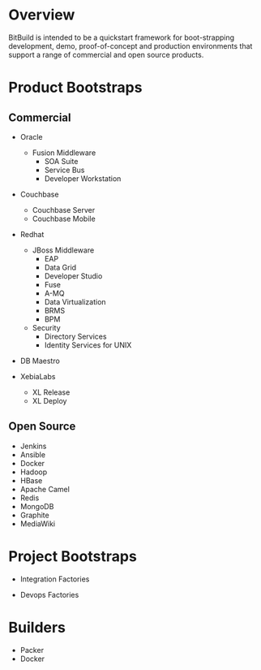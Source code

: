 # Overview

BitBuild is intended to be a quickstart framework for boot-strapping development,
demo, proof-of-concept and production environments that support a range of
commercial and open source products.


# Product Bootstraps

## Commercial

- Oracle
  - Fusion Middleware
    - SOA Suite
    - Service Bus
    - Developer Workstation

- Couchbase
  - Couchbase Server
  - Couchbase Mobile

- Redhat
  - JBoss Middleware
    - EAP
    - Data Grid
    - Developer Studio
    - Fuse
    - A-MQ
    - Data Virtualization
    - BRMS
    - BPM
  - Security
    - Directory Services
    - Identity Services for UNIX

- DB Maestro

- XebiaLabs
  - XL Release
  - XL Deploy

## Open Source

  - Jenkins
  - Ansible
  - Docker
  - Hadoop
  - HBase
  - Apache Camel
  - Redis
  - MongoDB
  - Graphite
  - MediaWiki

# Project Bootstraps

  - Integration Factories

  - Devops Factories


# Builders

  - Packer
  - Docker
